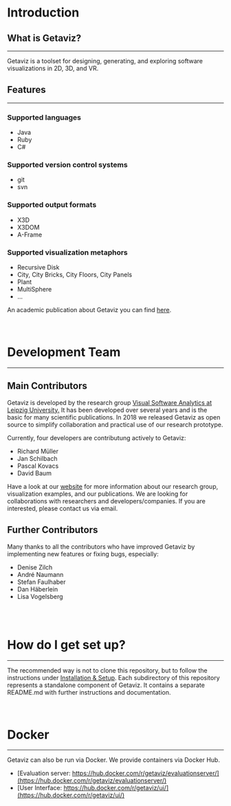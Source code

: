 # Introduction

## What is Getaviz? 
---
Getaviz is a toolset for designing, generating, and exploring software visualizations in 2D, 3D, and VR. 

## Features
---

### Supported languages 
* Java 
* Ruby 
* C#


### Supported version control systems 
* git 
* svn

### Supported output formats
* X3D
* X3DOM
* A-Frame

### Supported visualization metaphors
* Recursive Disk
* City, City Bricks, City Floors, City Panels
* Plant
* MultiSphere
* …

An academic publication about Getaviz you can find [here](https://www.researchgate.net/publication/320083290_GETAVIZ_Generating_Structural_Behavioral_and_Evolutionary_Views_of_Software_Systems_for_Empirical_Evaluation). <br/> <br /> <br />


# Development Team
---
## Main Contributors
Getaviz is developed by the research group [Visual Software Analytics at Leipzig University.](http://home.uni-leipzig.de/svis/) It has been developed over several years and is the basic for many scientific publications. In 2018 we released Getaviz as open source to simplify collaboration and practical use of our research prototype. <br/>

Currently, four developers are contributung actively to Getaviz:
* Richard Müller
* Jan Schilbach
* Pascal Kovacs
* David Baum

Have a look at our [website](https://home.uni-leipzig.de/svis/) for more information about our research group, visualization examples, and our publications. We are looking for collaborations with researchers and developers/companies. If you are interested, please contact us via email.

## Further Contributors
Many thanks to all the contributors who have improved Getaviz by implementing new features or fixing bugs, especially:

* Denise Zilch
* André Naumann
* Stefan Faulhaber
* Dan Häberlein
* Lisa Vogelsberg <br/>
<br/>
<br/>

# How do I get set up?
---
The recommended way is not to clone this repository, but to follow the instructions under [Installation & Setup](). Each subdirectory of this repository represents a standalone component of Getaviz. It contains a separate README.md with further instructions and documentation.<br/>
<br/>
<br/>

# Docker
---
Getaviz can also be run via Docker. We provide containers via Docker Hub.

* [Evaluation server: https://hub.docker.com/r/getaviz/evaluationserver/](https://hub.docker.com/r/getaviz/evaluationserver/)
* [User Interface: https://hub.docker.com/r/getaviz/ui/](https://hub.docker.com/r/getaviz/ui/)

